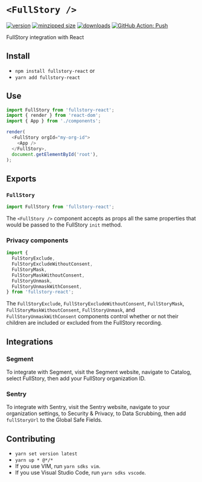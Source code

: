 # `<FullStory />`

[![version](https://img.shields.io/npm/v/fullstory-react.svg)](https://www.npmjs.com/package/fullstory-react)
[![minzipped size](https://img.shields.io/bundlephobia/minzip/fullstory-react.svg)](https://www.npmjs.com/package/fullstory-react)
[![downloads](https://img.shields.io/npm/dt/fullstory-react.svg)](https://www.npmjs.com/package/fullstory-react)
[![GitHub Action: Push](https://github.com/CharlesStover/fullstory-react/actions/workflows/push.yml/badge.svg)](https://github.com/CharlesStover/fullstory-react/actions/workflows/push.yml)

FullStory integration with React

## Install

- `npm install fullstory-react` or
- `yarn add fullstory-react`

## Use

```javascript
import FullStory from 'fullstory-react';
import { render } from 'react-dom';
import { App } from './components';

render(
  <FullStory orgId="my-org-id">
    <App />
  </FullStory>,
  document.getElementById('root'),
);
```

## Exports

### `FullStory`

```javascript
import FullStory from 'fullstory-react';
```

The `<FullStory />` component accepts as props all the same properties that
would be passed to the FullStory `init` method.

### Privacy components

```javascript
import {
  FulStoryExclude,
  FulStoryExcludeWithoutConsent,
  FulStoryMask,
  FulStoryMaskWithoutConsent,
  FulStoryUnmask,
  FulStoryUnmaskWithConsent,
} from 'fullstory-react';
```

The `FullStoryExclude`, `FullStoryExcludeWithoutConsent`, `FullStoryMask`,
`FullStoryMaskWithoutConsent`, `FullStoryUnmask`, and
`FullStoryUnmaskWithConsent` components control whether or not their children
are included or excluded from the FullStory recording.

## Integrations

### Segment

To integrate with Segment, visit the Segment website, navigate to Catalog,
select FullStory, then add your FullStory organization ID.

### Sentry

To integrate with Sentry, visit the Sentry website, navigate to your
organization settings, to Security & Privacy, to Data Scrubbing, then add
`fullStoryUrl` to the Global Safe Fields.

## Contributing

- `yarn set version latest`
- `yarn up * @*/*`
- If you use VIM, run `yarn sdks vim`.
- If you use Visual Studio Code, run `yarn sdks vscode`.
